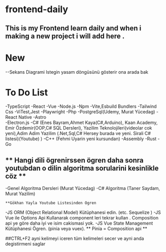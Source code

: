 # frontend-daily

## This is my Frontend learn daily and when i making a new project i will add here .
# New 
--Sekans Diagrami Istegin yasam döngüsünü gösterir ona arada bak
# To Do List

 -TypeScript
 -React
 -Vue
 -Node.js
 -Npm
 -Vite,Esbuild Bundlers
 -Tailwind Css
 -ViTest,Jest
 -Playwright
 -Php
 -PostgreSql(Udemy, Murat Yücedag)
 -React Native
 -Astro  
 -Electron.js
 -C# (Enes Bayram,Ahmet Kaya(C#,Arduino), Kaan Academy, Emir Özdemir(OOP,C# SQL Dersleri), Yazilim Teknolojileri(videolar cok yeni),Adim Adim Yazilim (.Net,Sql,C# Hersey burada ve yeni. Sirali C# listesi)(Youtube) )
 -C++ (Fehmi Uyarin yeni kursundan)
 -Assembly
 -Rust
 -Go

## ** Hangi dili ögrenirssen ögren daha sonra youtubdan o dilin algoritma sorularini kesinlikle cöz **
-Genel Algoritma Dersleri (Murat Yücedag)
-C# Algoritma (Taner Saydam, Murat Yazilim)

    **Gökhan Yayla Youtube Listesinden Ögren
-JS ORM (Object Relational Model) Kütüphanesi edin. (etc. Sequelize )
-JS Vue ile Options Api Kullanarak component leri tekrar kullan . Composition api ye göre daha iyi ve isim cakismasi yok.
-JS Vue State Management Kütüphanesi Ögren. (pinia veya vuex). ** Pinia = Composition api **


##CTRL+F2 ayni kelimeyi iceren tüm kelimeleri secer ve ayni anda degistirmeni saglar
